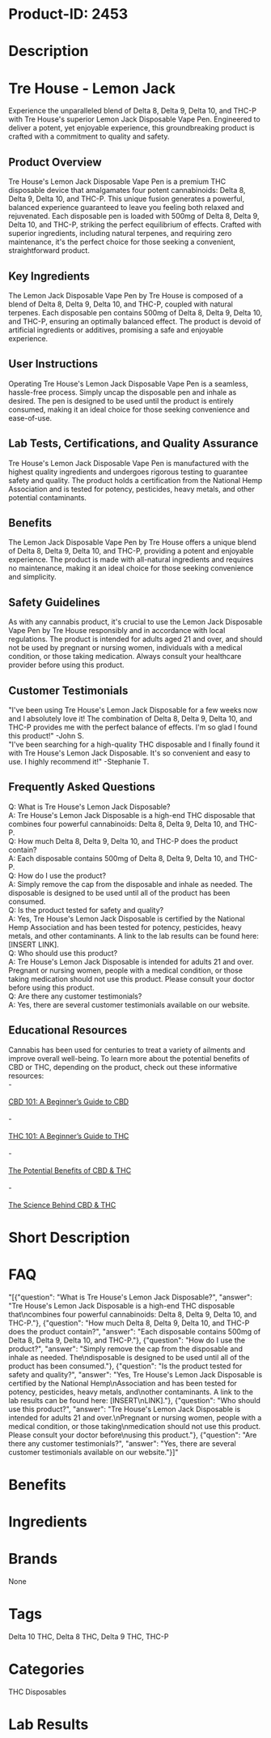 # Product-ID: 2453

# Description

<h1>Tre House - Lemon Jack</h1>
<p>Experience the unparalleled blend of Delta 8, Delta 9, Delta 10, and THC-P with Tre House's superior Lemon Jack Disposable Vape Pen. Engineered to deliver a potent, yet enjoyable experience, this groundbreaking product is crafted with a commitment to quality and safety.</p>
<h2 class="flex flex-grow flex-col gap-3">Product Overview</h2>
<p>Tre House's Lemon Jack Disposable Vape Pen is a premium THC disposable device that amalgamates four potent cannabinoids: Delta 8, Delta 9, Delta 10, and THC-P. This unique fusion generates a powerful, balanced experience guaranteed to leave you feeling both relaxed and rejuvenated. Each disposable pen is loaded with 500mg of Delta 8, Delta 9, Delta 10, and THC-P, striking the perfect equilibrium of effects. Crafted with superior ingredients, including natural terpenes, and requiring zero maintenance, it's the perfect choice for those seeking a convenient, straightforward product.</p>
<h2 class="flex flex-grow flex-col gap-3">Key Ingredients</h2>
<p>The Lemon Jack Disposable Vape Pen by Tre House is composed of a blend of Delta 8, Delta 9, Delta 10, and THC-P, coupled with natural terpenes. Each disposable pen contains 500mg of Delta 8, Delta 9, Delta 10, and THC-P, ensuring an optimally balanced effect. The product is devoid of artificial ingredients or additives, promising a safe and enjoyable experience.</p>
<h2 class="flex flex-grow flex-col gap-3">User Instructions</h2>
<p>Operating Tre House's Lemon Jack Disposable Vape Pen is a seamless, hassle-free process. Simply uncap the disposable pen and inhale as desired. The pen is designed to be used until the product is entirely consumed, making it an ideal choice for those seeking convenience and ease-of-use.</p>
<h2 class="flex flex-grow flex-col gap-3">Lab Tests, Certifications, and Quality Assurance</h2>
<p>Tre House's Lemon Jack Disposable Vape Pen is manufactured with the highest quality ingredients and undergoes rigorous testing to guarantee safety and quality. The product holds a certification from the National Hemp Association and is tested for potency, pesticides, heavy metals, and other potential contaminants.</p>
<h2 class="flex flex-grow flex-col gap-3">Benefits</h2>
<p>The Lemon Jack Disposable Vape Pen by Tre House offers a unique blend of Delta 8, Delta 9, Delta 10, and THC-P, providing a potent and enjoyable experience. The product is made with all-natural ingredients and requires no maintenance, making it an ideal choice for those seeking convenience and simplicity.</p>
<h2 class="flex flex-grow flex-col gap-3">Safety Guidelines</h2>
<p>As with any cannabis product, it's crucial to use the Lemon Jack Disposable Vape Pen by Tre House responsibly and in accordance with local regulations. The product is intended for adults aged 21 and over, and should not be used by pregnant or nursing women, individuals with a medical condition, or those taking medication. Always consult your healthcare provider before using this product.</p>
<h2>Customer Testimonials</h2>
<p>"I've been using Tre House's Lemon Jack Disposable for a few weeks now and I absolutely love it! The combination of Delta 8, Delta 9, Delta 10, and THC-P provides me with the perfect balance of effects. I'm so glad I found this product!" -John S.<br />
"I've been searching for a high-quality THC disposable and I finally found it with Tre House's Lemon Jack Disposable. It's so convenient and easy to use. I highly recommend it!" -Stephanie T.</p>
<h2>Frequently Asked Questions</h2>
<p>Q: What is Tre House's Lemon Jack Disposable?<br />
A: Tre House's Lemon Jack Disposable is a high-end THC disposable that combines four powerful cannabinoids: Delta 8, Delta 9, Delta 10, and THC-P.<br />
Q: How much Delta 8, Delta 9, Delta 10, and THC-P does the product contain?<br />
A: Each disposable contains 500mg of Delta 8, Delta 9, Delta 10, and THC-P.<br />
Q: How do I use the product?<br />
A: Simply remove the cap from the disposable and inhale as needed. The disposable is designed to be used until all of the product has been consumed.<br />
Q: Is the product tested for safety and quality?<br />
A: Yes, Tre House's Lemon Jack Disposable is certified by the National Hemp Association and has been tested for potency, pesticides, heavy metals, and other contaminants. A link to the lab results can be found here: [INSERT LINK].<br />
Q: Who should use this product?<br />
A: Tre House's Lemon Jack Disposable is intended for adults 21 and over. Pregnant or nursing women, people with a medical condition, or those taking medication should not use this product. Please consult your doctor before using this product.<br />
Q: Are there any customer testimonials?<br />
A: Yes, there are several customer testimonials available on our website.</p>
<h2>Educational Resources</h2>
<p>Cannabis has been used for centuries to treat a variety of ailments and improve overall well-being. To learn more about the potential benefits of CBD or THC, depending on the product, check out these informative resources:<br />
-<br />
<a href="https://www.trehouse.com/blog/cbd-101-a-beginners-guide-to-cbd"><br />
CBD 101: A Beginner’s Guide to CBD<br />
</a><br />
-<br />
<a href="https://www.trehouse.com/blog/thc-101-a-beginners-guide-to-thc"><br />
THC 101: A Beginner’s Guide to THC<br />
</a><br />
-<br />
<a href="https://www.trehouse.com/blog/the-potential-benefits-of-cbd-thc"><br />
The Potential Benefits of CBD &amp; THC<br />
</a><br />
-<br />
<a href="https://www.trehouse.com/blog/the-science-behind-cbd-thc"><br />
The Science Behind CBD &amp; THC<br />
</a></p>


# Short Description



# FAQ
"[{\"question\": \"What is Tre House's Lemon Jack Disposable?\", \"answer\": \"Tre House's Lemon Jack Disposable is a high-end THC disposable that\\ncombines four powerful cannabinoids: Delta 8, Delta 9, Delta 10, and THC-P.\"}, {\"question\": \"How much Delta 8, Delta 9, Delta 10, and THC-P does the product contain?\", \"answer\": \"Each disposable contains 500mg of Delta 8, Delta 9, Delta 10, and THC-P.\"}, {\"question\": \"How do I use the product?\", \"answer\": \"Simply remove the cap from the disposable and inhale as needed. The\\ndisposable is designed to be used until all of the product has been consumed.\"}, {\"question\": \"Is the product tested for safety and quality?\", \"answer\": \"Yes, Tre House's Lemon Jack Disposable is certified by the National Hemp\\nAssociation and has been tested for potency, pesticides, heavy metals, and\\nother contaminants. A link to the lab results can be found here: [INSERT\\nLINK].\"}, {\"question\": \"Who should use this product?\", \"answer\": \"Tre House's Lemon Jack Disposable is intended for adults 21 and over.\\nPregnant or nursing women, people with a medical condition, or those taking\\nmedication should not use this product. Please consult your doctor before\\nusing this product.\"}, {\"question\": \"Are there any customer testimonials?\", \"answer\": \"Yes, there are several customer testimonials available on our website.\"}]"

# Benefits



# Ingredients



# Brands

None

# Tags

Delta 10 THC, Delta 8 THC, Delta 9 THC, THC-P

# Categories

THC Disposables

# Lab Results
